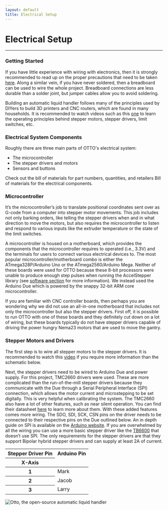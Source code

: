 ```yaml
---
layout: default
title: Electrical Setup
---
```

# <i class="fad fa-outlet"></i> Electrical Setup
---
### <i class="fas fa-play-circle"></i> Getting Started 
If you have little experience with wiring with electronics, then it is strongly recommended to read up on the proper precautions that need to be taken [here](https://electrical-engineering-portal.com/21-safety-rules-for-working-with-electrical-equipment). Along a similar vein, if you have never soldered, then a breadboard can be used to wire the whole project. Breadboard connections are less durable than a solder joint, but jumper cables allow you to avoid soldering.

Building an automatic liquid handler follows many of the principles used by DIYers to build 3D printers and CNC routers, which are found in many households. It is recommended to watch videos such as this [one](https://youtu.be/qub5chyIQ0s) to learn the operating principles behind stepper motors, stepper drivers, limit switches, etc. 

### <i class="fas fa-plug"></i> Electrical System Components
Roughly there are three main parts of OTTO's electrical system:
- The microcontroller
- The stepper drivers and motors
- Sensors and buttons

Check out the bill of materials for part numbers, quantities, and retailers <i class="fas fa-list-ol"></i> Bill of materials for the electrical components. 

### <i class="fas fa-microchip"></i> Microcontroller

It’s the microcontroller’s job to translate positional coordinates sent over as G-code from a computer into stepper motor movements. This job includes not only barking orders, like telling the stepper drivers when and in what direction to move the motors, but also requires the microcontroller to listen and respond to various inputs like the extruder temperature or the state of the limit switches.

A microcontroller is housed on a motherboard, which provides the components that the microcontroller requires to operated (i.e., 3.3V) and the terminals for users to connect various electrical devices to. The most popular microcontroller/motherboard combo is either the ATmega328P/Arduino Uno or the ATmega2560/Arduino Mega. Neither of these boards were used for OTTO because these 8-bit processors were unable to produce enough step pulses when running the AccelStepper library (see [software section](https://openliquidhandler.com/software) for more information). We instead used the Arduino Due which is powered by the snappy 32-bit ARM core microcontroller. 

If you are familiar with CNC controller boards, then perhaps you are wondering why we did not use an all-in-one motherboard that includes not only the microcontroller but also the stepper drivers. First off, it is possible to run OTTO with one of these boards and they definitely cut down on a lot of wiring, but these boards typically do not have stepper drivers capable of driving the power hungry Nema23 motors that are used to move the gantry.

### <i class="fad fa-cog"></i> Stepper Motors and Drivers
The first step is to wire all stepper motors to the stepper drivers. It is recommended to watch this [video](https://www.youtube.com/watch?v=IEmGOuMFPKQ) if you require more information than the schematic below.

Next, the stepper drivers need to be wired to Arduino Due and power supply. For this project, TMC2660 drivers were used. These are more complicated than the run-of-the-mill stepper drivers because they communicate with the Due through a Serial Peripheral Interface (SPI) connection, which allows the motor current and microstepping to be set digitally. This is very helpful when calibrating the system. The TMC2660 also have a lot of other features, such as near silent operation. You can find their datasheet [here](https://www.trinamic.com/products/integrated-circuits/details/tmc2660-pa/) to learn more about them. With these added features comes more wiring. The SDO, SDI, SCK, CSN pins on the driver needs to be connected to their respective pins on the Due outlined below. An in depth guide on SPI is available on the [Arduino website](https://www.arduino.cc/en/reference/SPI"). If you are overwhelmed by all the wiring you can use a more basic stepper driver like the [TB6600](https://www.amazon.com/dp/B07B9ZQF5D/ref=cm_sw_em_r_mt_dp_U_AF.KEb8BAKC99) that doesn’t use SPI. The only requirements for the stepper drivers are that they support Bipolar hybrid stepper drivers and can supply at least 2A of current.



<table class="table">
  <thead>
    <tr>
      <th scope="col">Stepper Driver Pin</th>
      <th scope="col">Arduino Pin</th>
    </tr>
  </thead>
  <thead>
    <tr>
      <th scope="col">X-Axis</th>
    </tr>
  </thead>
  <tbody>
    <tr>
      <th scope="row">1</th>
      <td>Mark</td>
    </tr>
    <tr>
      <th scope="row">2</th>
      <td>Jacob</td>
    </tr>
    <tr>
      <th scope="row">3</th>
      <td>Larry</td>
    </tr>
  </tbody>
</table>

![Otto, the open-source automatic liquid handler](../assets/img/electrical/Stepper-Motor-wiring.jpg)
